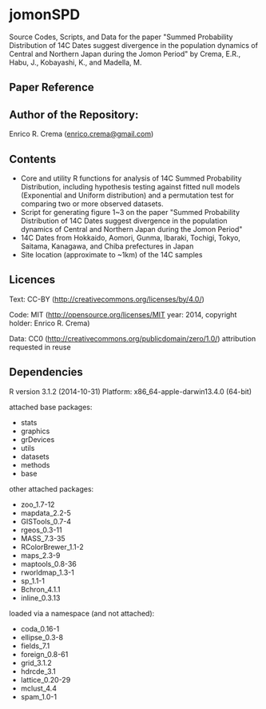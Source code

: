 # jomonSPD
Source Codes, Scripts, and Data for the paper "Summed Probability Distribution of 14C Dates suggest divergence in the population dynamics of Central and Northern Japan during the Jomon Period" by Crema, E.R., Habu, J., Kobayashi, K., and Madella, M.

## Paper Reference 

## Author of the Repository:
Enrico R. Crema (enrico.crema@gmail.com)

## Contents
* Core and utility R functions for analysis of 14C Summed Probability Distribution, including hypothesis testing against fitted null models (Exponential and Uniform distribution) and a permutation test for comparing two or more observed datasets. 
* Script for generating figure 1~3 on the paper "Summed Probability Distribution of 14C Dates suggest divergence in the population dynamics of Central and Northern Japan during the Jomon Period"
* 14C Dates from Hokkaido, Aomori, Gunma, Ibaraki, Tochigi, Tokyo, Saitama, Kanagawa, and Chiba prefectures in Japan
* Site location (approximate to ~1km) of the 14C samples

## Licences
Text: CC-BY (http://creativecommons.org/licenses/by/4.0/)

Code: MIT (http://opensource.org/licenses/MIT year: 2014, copyright holder: Enrico R. Crema)

Data: CC0 (http://creativecommons.org/publicdomain/zero/1.0/) attribution requested in reuse


## Dependencies
R version 3.1.2 (2014-10-31)
Platform: x86_64-apple-darwin13.4.0 (64-bit)

attached base packages:
* stats
* graphics
* grDevices
* utils
* datasets
* methods
* base     

other attached packages:
* zoo_1.7-12
* mapdata_2.2-5
* GISTools_0.7-4
* rgeos_0.3-11
* MASS_7.3-35       
* RColorBrewer_1.1-2 
* maps_2.3-9
* maptools_0.8-36
* rworldmap_1.3-1
* sp_1.1-1
* Bchron_4.1.1
* inline_0.3.13     

loaded via a namespace (and not attached):
* coda_0.16-1
* ellipse_0.3-8
* fields_7.1
* foreign_0.8-61
* grid_3.1.2     
* hdrcde_3.1
* lattice_0.20-29
* mclust_4.4
* spam_1.0-1


